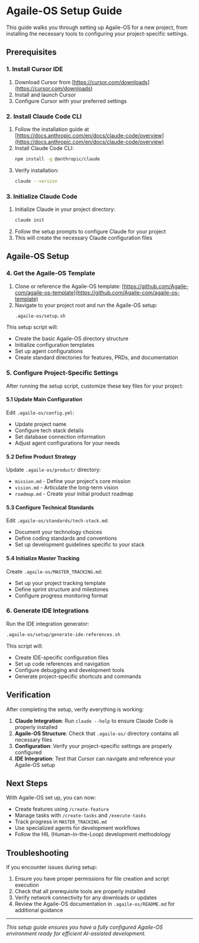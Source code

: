 # Agaile-OS Setup Guide

This guide walks you through setting up Agaile-OS for a new project, from installing the necessary tools to configuring your project-specific settings.

## Prerequisites

### 1. Install Cursor IDE
1. Download Cursor from [https://cursor.com/downloads](https://cursor.com/downloads)
2. Install and launch Cursor
3. Configure Cursor with your preferred settings

### 2. Install Claude Code CLI
1. Follow the installation guide at [https://docs.anthropic.com/en/docs/claude-code/overview](https://docs.anthropic.com/en/docs/claude-code/overview)
2. Install Claude Code CLI:
   ```bash
   npm install -g @anthropic/claude
   ```
3. Verify installation:
   ```bash
   claude --version
   ```

### 3. Initialize Claude Code
1. Initialize Claude in your project directory:
   ```bash
   claude init
   ```
2. Follow the setup prompts to configure Claude for your project
3. This will create the necessary Claude configuration files

## Agaile-OS Setup

### 4. Get the Agaile-OS Template
1. Clone or reference the Agaile-OS template: [https://github.com/Agaile-com/agaile-os-template](https://github.com/Agaile-com/agaile-os-template)
2. Navigate to your project root and run the Agaile-OS setup:
   ```bash
   .agaile-os/setup.sh  
   ```

This setup script will:
- Create the basic Agaile-OS directory structure
- Initialize configuration templates
- Set up agent configurations
- Create standard directories for features, PRDs, and documentation

### 5. Configure Project-Specific Settings

After running the setup script, customize these key files for your project:

#### 5.1 Update Main Configuration
Edit `.agaile-os/config.yml`:
- Update project name
- Configure tech stack details
- Set database connection information
- Adjust agent configurations for your needs

#### 5.2 Define Product Strategy
Update `.agaile-os/product/` directory:
- `mission.md` - Define your project's core mission
- `vision.md` - Articulate the long-term vision
- `roadmap.md` - Create your initial product roadmap

#### 5.3 Configure Technical Standards
Edit `.agaile-os/standards/tech-stack.md`:
- Document your technology choices
- Define coding standards and conventions
- Set up development guidelines specific to your stack

#### 5.4 Initialize Master Tracking
Create `.agaile-os/MASTER_TRACKING.md`:
- Set up your project tracking template
- Define sprint structure and milestones
- Configure progress monitoring format

### 6. Generate IDE Integrations
Run the IDE integration generator:
```bash
.agaile-os/setup/generate-ide-references.sh
```

This script will:
- Create IDE-specific configuration files
- Set up code references and navigation
- Configure debugging and development tools
- Generate project-specific shortcuts and commands

## Verification

After completing the setup, verify everything is working:

1. **Claude Integration**: Run `claude --help` to ensure Claude Code is properly installed
2. **Agaile-OS Structure**: Check that `.agaile-os/` directory contains all necessary files
3. **Configuration**: Verify your project-specific settings are properly configured
4. **IDE Integration**: Test that Cursor can navigate and reference your Agaile-OS setup

## Next Steps

With Agaile-OS set up, you can now:
- Create features using `/create-feature`
- Manage tasks with `/create-tasks` and `/execute-tasks`
- Track progress in `MASTER_TRACKING.md`
- Use specialized agents for development workflows
- Follow the HIL (Human-in-the-Loop) development methodology

## Troubleshooting

If you encounter issues during setup:
1. Ensure you have proper permissions for file creation and script execution
2. Check that all prerequisite tools are properly installed
3. Verify network connectivity for any downloads or updates
4. Review the Agaile-OS documentation in `.agaile-os/README.md` for additional guidance

---

*This setup guide ensures you have a fully configured Agaile-OS environment ready for efficient AI-assisted development.*